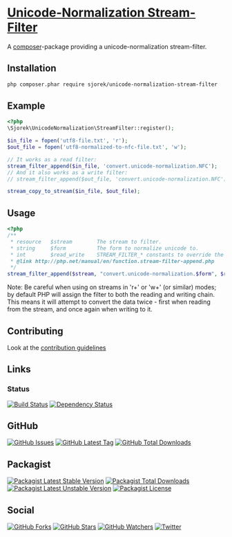 # [Unicode-Normalization Stream-Filter](https://sjorek.github.io/unicode-normalization-stream-filter/)

A [composer](http://getcomposer.org)-package providing a unicode-normalization stream-filter.


## Installation

```bash
php composer.phar require sjorek/unicode-normalization-stream-filter
```


## Example

```php
<?php
\Sjorek\UnicodeNormalization\StreamFilter::register();

$in_file = fopen('utf8-file.txt', 'r');
$out_file = fopen('utf8-normalized-to-nfc-file.txt', 'w');

// It works as a read filter:
stream_filter_append($in_file, 'convert.unicode-normalization.NFC');
// And it also works as a write filter:
// stream_filter_append($out_file, 'convert.unicode-normalization.NFC');

stream_copy_to_stream($in_file, $out_file);
```


## Usage

```php
<?php
/**
 * resource   $stream        The stream to filter.
 * string     $form          The form to normalize unicode to.
 * int        $read_write    STREAM_FILTER_* constants to override the filter injection point
 * @link http://php.net/manual/en/function.stream-filter-append.php
 */
stream_filter_append($stream, "convert.unicode-normalization.$form", $read_write);
```

Note: Be careful when using on streams in 'r+' or 'w+' (or similar) modes; by default PHP will assign the
filter to both the reading and writing chain. This means it will attempt to convert the data twice - first when
reading from the stream, and once again when writing to it.


## Contributing

Look at the [contribution guidelines](CONTRIBUTING.md)

## Links

### Status

[![Build Status](https://img.shields.io/travis/sjorek/unicode-normalization-stream-filter.svg)](https://travis-ci.org/sjorek/unicode-normalization-stream-filter)
[![Dependency Status](https://img.shields.io/gemnasium/sjorek/unicode-normalization-stream-filter.svg)](https://gemnasium.com/github.com/sjorek/unicode-normalization-stream-filter)


## GitHub

[![GitHub Issues](https://img.shields.io/github/issues/sjorek/unicode-normalization-stream-filter.svg)](https://github.com/sjorek/unicode-normalization-stream-filter/issues)
[![GitHub Latest Tag](https://img.shields.io/github/tag/sjorek/unicode-normalization-stream-filter.svg)](https://github.com/sjorek/unicode-normalization-stream-filter/tags)
[![GitHub Total Downloads](https://img.shields.io/github/downloads/sjorek/unicode-normalization-stream-filter/total.svg)](https://github.com/sjorek/unicode-normalization-stream-filter/releases)


## Packagist

[![Packagist Latest Stable Version](https://poser.pugx.org/sjorek/unicode-normalization-stream-filter/version)](https://packagist.org/packages/sjorek/unicode-normalization-stream-filter)
[![Packagist Total Downloads](https://poser.pugx.org/sjorek/unicode-normalization-stream-filter/downloads)](https://packagist.org/packages/sjorek/unicode-normalization-stream-filter)
[![Packagist Latest Unstable Version](https://poser.pugx.org/sjorek/unicode-normalization-stream-filter/v/unstable)](//packagist.org/packages/sjorek/unicode-normalization-stream-filter)
[![Packagist License](https://poser.pugx.org/sjorek/unicode-normalization-stream-filter/license)](https://packagist.org/packages/sjorek/unicode-normalization-stream-filter)


## Social

[![GitHub Forks](https://img.shields.io/github/forks/sjorek/unicode-normalization-stream-filter.svg?style=social)](https://github.com/sjorek/unicode-normalization-stream-filter/network)
[![GitHub Stars](https://img.shields.io/github/stars/sjorek/unicode-normalization-stream-filter.svg?style=social)](https://github.com/sjorek/unicode-normalization-stream-filter/stargazers)
[![GitHub Watchers](https://img.shields.io/github/watchers/sjorek/unicode-normalization-stream-filter.svg?style=social)](https://github.com/sjorek/unicode-normalization-stream-filter/watchers)
[![Twitter](https://img.shields.io/twitter/url/https/github.com/sjorek/unicode-normalization-stream-filter.svg?style=social)](https://twitter.com/intent/tweet?url=https%3A%2F%2Fsjorek.github.io%2Funicode-normalization-stream-filter%2F)

